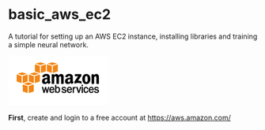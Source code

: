 # basic_aws_ec2
A tutorial for setting up an AWS EC2 instance, installing libraries and training a simple neural network.

![](img/index.png )

**First**, create and login to a free account at https://aws.amazon.com/ 
